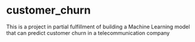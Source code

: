 # customer_churn
This is a project in partial fulfillment of building a Machine Learning model that can predict customer churn in a telecommunication company
